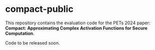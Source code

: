 # compact-public

This repository contains the evaluation code for the PETs 2024 paper: **Compact: Approximating Complex Activation Functions for Secure Computation**.

Code to be released soon.

